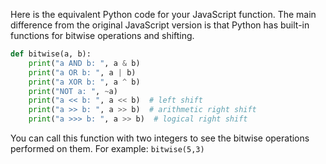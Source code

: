  Here is the equivalent Python code for your JavaScript function. The main difference from the original JavaScript version is that Python has built-in functions for bitwise operations and shifting.

```python
def bitwise(a, b):
    print("a AND b: ", a & b)
    print("a OR b: ", a | b)
    print("a XOR b: ", a ^ b)
    print("NOT a: ", ~a)
    print("a << b: ", a << b)  # left shift
    print("a >> b: ", a >> b)  # arithmetic right shift
    print("a >>> b: ", a >> b)  # logical right shift
```
You can call this function with two integers to see the bitwise operations performed on them. For example: `bitwise(5,3)`
